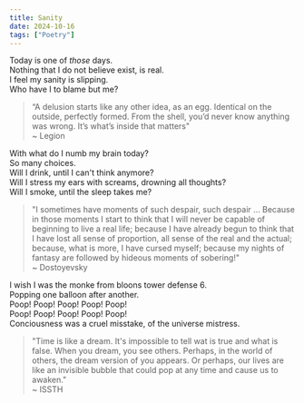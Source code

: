 ```yaml
---
title: Sanity
date: 2024-10-16 
tags: ["Poetry"]
---
```


Today is one of *those* days.  
Nothing that I do not believe exist, is real.  
I feel my sanity is slipping.   
Who have I to blame but me?  

> “A delusion starts like any other idea, as an egg. Identical on the outside, perfectly formed. From the shell, you’d never know anything was wrong. It’s what’s inside that matters"  
> ~ Legion  

With what do I numb my brain today?  
So many choices.  
Will I drink, until I can't think anymore?  
Will I stress my ears with screams, drowning all thoughts?  
Will I smoke, until the sleep takes me?  

> "I sometimes have moments of such despair, such despair … Because in those moments I start to think that I will never be capable of beginning to live a real life; because I have already begun to think that I have lost all sense of proportion, all sense of the real and the actual; because, what is more, I have cursed myself; because my nights of fantasy are followed by hideous moments of sobering!"  
> ~ Dostoyevsky

I wish I was the monke from bloons tower defense 6.  
Popping one balloon after another.     
Poop! Poop! Poop! Poop! Poop!     
Poop! Poop! Poop! Poop! Poop!     
Conciousness was a cruel misstake, of the universe mistress.  

> "Time is like a dream. It's impossible to tell wat is true and what is false. When you dream, you see  others. Perhaps, in the world of others, the dream version of you appears.
Or perhaps, our lives are like an invisible bubble that could pop at any time and cause us to awaken."  
> ~ ISSTH  
